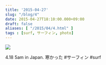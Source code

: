 ```yaml
---
title: '2015-04-27'
slug: "/blog/4"
date: 2015-04-27T18:10:00.000+09:00
draft: false
aliases: [ "/2015/04/4.html" ]
tags : [surf, サーフィン, photo]
---
```


  
![](http://68.media.tumblr.com/ce5f4bf54367152c0a4dcb330176c7ad/tumblr_nnh3kqULPY1rwrdpxo1_1280.jpg)  

  
  

4.18 5am in Japan. 寒かった #サーフィン #surf